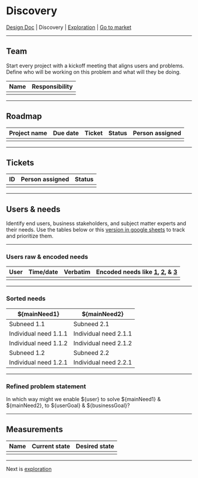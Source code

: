 # Discovery
[Design Doc](/dist/docs/designDoc.md) | Discovery | [Exploration](/dist/docs/exploration.md) | [Go to market](/dist/docs/goToMarket.md)
  
---
## Team
Start every project with a kickoff meeting that aligns users and problems. Define who will be working on this problem and what will they be doing.  

| Name | Responsibility |
| --- | --- |
|  |  |
  
---
## Roadmap  
| Project name | Due date | Ticket | Status | Person assigned |
| --- | --- | --- | --- | --- |
|  |  |  |  |  |
  
---
## Tickets
| ID | Person assigned | Status |
| --- | --- | --- |
|  |  |  |
  
---
## Users & needs
Identify end users, business stakeholders, and subject matter experts and their needs. Use the tables below or this [version in google sheets](https://docs.google.com/spreadsheets/d/11jehH_a7HNAwWOaf_5W3wolRz1lOSHGhhyUC2JtG8fc/edit?usp=sharing) to track and prioritize them.
  
---
### Users raw & encoded needs
| User | Time/date | Verbatim | Encoded needs like [1](https://www.dropbox.com/s/ici0tedx4cje718/encodingRule1.png), [2](https://www.dropbox.com/s/2bo8ch7yvukqico/encodingRule2.png), & [3](https://www.dropbox.com/s/fn726cp2gjrsy91/encodingRule3%2B4.png) |
| --- | --- | --- | --- |
|  |  |  |  |
  
---
### Sorted needs
| ${mainNeed1} | ${mainNeed2} |
| --- | --- |
| Subneed 1.1 | Subneed 2.1 |
| Individual need 1.1.1 | Individual need 2.1.1 |
| Individual need 1.1.2 | Individual need 2.1.2 |
| Subneed 1.2 | Subneed 2.2 |
| Individual need 1.2.1 | Individual need 2.2.1 |
  
---
### Refined problem statement  
In which way might we enable ${user} to solve ${mainNeed1} & ${mainNeed2}, to ${userGoal} & ${businessGoal}?
  
---
## Measurements
| Name | Current state | Desired state |
| --- | --- | --- |
|  |  |  |

---
Next is [exploration](/dist/docs/exploration.md)